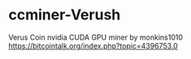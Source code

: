 # ccminer-Verush
Verus Coin nvidia CUDA GPU miner by monkins1010 https://bitcointalk.org/index.php?topic=4396753.0
